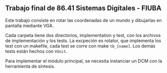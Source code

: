 ## Trabajo final de 86.41 Sistemas Digitales - FIUBA

Este trabajo consiste en rotar las coordenadas de un mundo y dibujarlas en pantalla mediante VGA.

Cada carpeta tiene dos directorios, implementation y test, con los archivos de implementación y los tests.
La excpeción es rotator, que implementa los test con un makefile, cada test se corre con make `tb_[name]`. Los demás tests están hechos con `VUnit`.

Para implementar el módulo principal, se necesita instanciar un DCM con la herramienta de síntesis.
